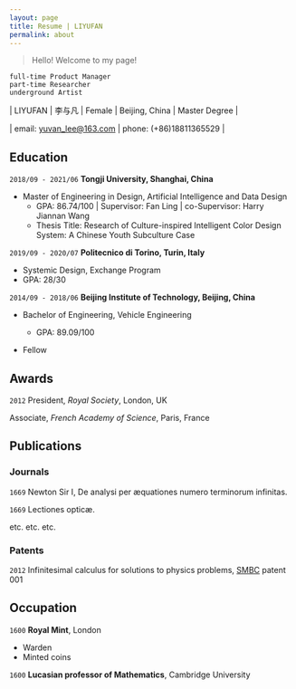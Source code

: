 ```yaml
---
layout: page
title: Resume | LIYUFAN
permalink: about
---
```


> Hello!   Welcome to my page! 

```
full-time Product Manager
part-time Researcher
underground Artist
```





| LIYUFAN | 李与凡 | Female | Beijing, China | Master Degree |

| email: yuvan_lee@163.com | phone: (+86)18811365529 |



## Education

`2018/09 - 2021/06`
__Tongji University, Shanghai, China__
 - Master of Engineering in Design, Artificial Intelligence and Data Design
   - GPA: 86.74/100 | Supervisor: Fan Ling | co-Supervisor: Harry Jiannan Wang
   - Thesis Title: Research of Culture-inspired Intelligent Color Design System: A Chinese Youth Subculture Case

`2019/09 - 2020/07`
__Politecnico di Torino, Turin, Italy__
 -  Systemic Design, Exchange Program
   - GPA: 28/30

`2014/09 - 2018/06`
__Beijing Institute of Technology, Beijing, China__
 - Bachelor of Engineering, Vehicle Engineering
   - GPA: 89.09/100

- Fellow



## Awards

`2012`
President, *Royal Society*, London, UK

Associate, *French Academy of Science*, Paris, France



## Publications

<!-- A list is also available [online](http://scholar.google.co.uk/citations?user=LTOTl0YAAAAJ) -->

### Journals

`1669`
Newton Sir I, De analysi per æquationes numero terminorum infinitas. 

`1669`
Lectiones opticæ.

etc. etc. etc.

### Patents

`2012`
Infinitesimal calculus for solutions to physics problems, [SMBC](http://www.techdirt.com/articles/20121011/09312820678/if-patents-had-been-around-time-newton.shtml) patent 001


## Occupation

`1600`
__Royal Mint__, London

- Warden
- Minted coins

`1600`
__Lucasian professor of Mathematics__, Cambridge University



<!-- ### Footer

Last updated: May 2013 -->


